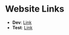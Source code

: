 # Website Links
- **Dev**: [Link](https://dev.dwszciew6pn0v.amplifyapp.com/dashboard.html)
- **Test**: [Link](https://test.dwszciew6pn0v.amplifyapp.com/dashboard.html)
